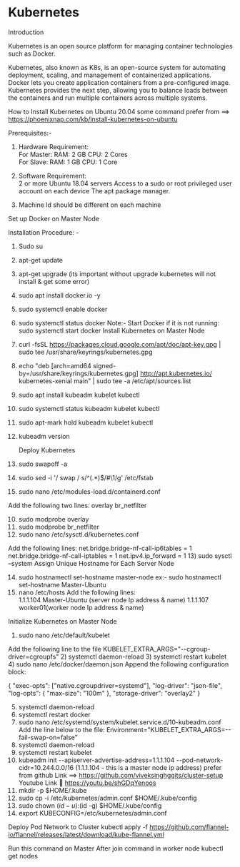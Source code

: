 # Kubernetes

Introduction

Kubernetes is an open source platform for managing container technologies such as Docker.

Kubernetes, also known as K8s, is an open-source system for automating deployment, scaling, and management of containerized applications.
Docker lets you create application containers from a pre-configured image. Kubernetes provides the next step, allowing you to balance loads between the containers and run multiple containers across multiple systems.

How to Install Kubernetes on Ubuntu 20.04
some command prefer from ==> https://phoenixnap.com/kb/install-kubernetes-on-ubuntu


Prerequisites:-

1)	Hardware Requirement:    
                For Master: 
               RAM: 2 GB 
               CPU: 2 Cores  
               For Slave: 
               RAM: 1 GB 
              CPU: 1 Core 
2)	Software Requirement:   
              2 or more Ubuntu 18.04 servers Access to a sudo or root privileged user account on       each device 
            The apt package manager. 
 
3)	 Machine Id should be different on each machine

 Set up Docker  on  Master Node

Installation Procedure: -
1)	Sudo su
2)	apt-get update
3)	apt-get upgrade     (its important without upgrade kubernetes will not install & get some error)
4)	sudo apt install docker.io -y
5)	sudo systemctl enable docker
6)	sudo systemctl status docker
 Note:- Start Docker if it is not running:     sudo systemctl start docker
       Install Kubernetes on Master Node

1)	curl -fsSL https://packages.cloud.google.com/apt/doc/apt-key.gpg | sudo tee /usr/share/keyrings/kubernetes.gpg

2)	echo "deb [arch=amd64 signed-by=/usr/share/keyrings/kubernetes.gpg] http://apt.kubernetes.io/ kubernetes-xenial main" | sudo tee -a /etc/apt/sources.list

3)	sudo apt install kubeadm kubelet kubectl

4)	sudo systemctl status kubeadm kubelet kubectl

5)	sudo apt-mark hold kubeadm kubelet kubectl

6)	kubeadm version

      Deploy Kubernetes

7)	sudo swapoff -a

8)	sudo sed -i '/ swap / s/^\(.*\)$/#\1/g' /etc/fstab

9)	sudo nano /etc/modules-load.d/containerd.conf

 Add the following two lines:
overlay
br_netfilter

10)	sudo modprobe overlay 
11)	 sudo modprobe br_netfilter
12)	sudo nano /etc/sysctl.d/kubernetes.conf

   Add the following lines:
      net.bridge.bridge-nf-call-ip6tables = 1
     net.bridge.bridge-nf-call-iptables = 1
     net.ipv4.ip_forward = 1
13)	sudo sysctl –system
         Assign Unique Hostname for Each Server Node

14)	sudo hostnamectl set-hostname master-node
ex:-   sudo hostnamectl set-hostname Master-Ubuntu
15)	nano /etc/hosts
   Add the following lines:   
 1.1.1.104       Master-Ubuntu (server node Ip address & name)
1.1.1.107       worker01(worker node Ip address & name)
         

Initialize Kubernetes on Master Node
1)	sudo nano /etc/default/kubelet

Add the following line to the file
KUBELET_EXTRA_ARGS="--cgroup-driver=cgroupfs"
2)	systemctl daemon-reload
3)	systemctl restart kubelet
4)	sudo nano /etc/docker/daemon.json
Append the following configuration block:

{
      "exec-opts": ["native.cgroupdriver=systemd"],
      "log-driver": "json-file",
      "log-opts": {
      "max-size": "100m"
   },
       "storage-driver": "overlay2"
       }



5)	systemctl daemon-reload
6)	systemctl restart docker
7)	sudo nano /etc/systemd/system/kubelet.service.d/10-kubeadm.conf
Add the line below to the file:
Environment="KUBELET_EXTRA_ARGS=--fail-swap-on=false"
8)	systemctl daemon-reload
9)	systemctl restart kubelet
10)	kubeadm init --apiserver-advertise-address=1.1.1.104 --pod-network-cidr=10.244.0.0/16
(1.1.1.104  - this is a master node ip address)
prefer from  github Link ==>   https://github.com/viveksinghggits/cluster-setup
                           Youtube Link   https://youtu.be/shGDqYenoos
11)	mkdir -p $HOME/.kube
12)	sudo cp -i /etc/kubernetes/admin.conf $HOME/.kube/config
13)	sudo chown $(id -u):$(id -g) $HOME/.kube/config
14)	export KUBECONFIG=/etc/kubernetes/admin.conf


 Deploy Pod Network to Cluster
kubectl apply -f https://github.com/flannel-io/flannel/releases/latest/download/kube-flannel.yml

Run this command on Master After join command in worker node 
kubectl get nodes







